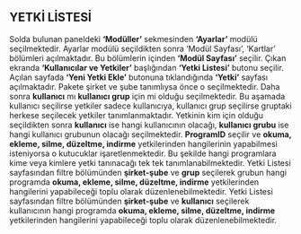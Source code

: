 
## YETKİ LİSTESİ

Solda bulunan paneldeki **‘Modüller’** sekmesinden **‘Ayarlar’** modülü seçilmektedir. Ayarlar modülü seçildikten sonra ‘Modül Sayfası’, ‘Kartlar’ bölümleri açılmaktadır. Bu bölümlerin içinden **‘Modül Sayfası’** seçilir. Çıkan ekranda **‘Kullanıcılar ve Yetkiler’** başlığından **‘Yetki Listesi’** butonu seçilir. Açılan sayfada **‘Yeni Yetki Ekle’** butonuna tıklandığında **‘Yetki’** sayfası açılmaktadır. Pakete şirket ve şube tanımlıysa önce o seçilmektedir. Daha sonra **kullanıcı** mı **kullanıcı grup** için mi olduğu seçilmektedir. Bu aşamada kullanıcı seçilirse yetkiler sadece kullanıcıya, kullanıcı grup seçilirse gruptaki herkese seçilecek yetkiler tanımlanmaktadır. Yetkinin kim için olduğu seçildikten sonra **kullanıcı** ise hangi kullanıcının olacağı, **kullanıcı grubu** ise hangi kullanıcı grubunun olacağı seçilmektedir. **ProgramID** seçilir ve **okuma, ekleme, silme, düzeltme, indirme** yetkilerinden hangilerinin yapabilmesi isteniyorsa o kutucuklar işaretlenmektedir. Bu şekilde hangi programlara kime veya kimlere yetki tanınacağı tek tek tanımlanabilmektedir. Yetki Listesi sayfasından filtre bölümünden **şirket-şube** ve **grup** seçilerek grubun hangi programda **okuma, ekleme, silme, düzeltme, indirme** yetkilerinden hangilerini yapabileceği toplu olarak düzenlenebilmektedir. Yetki Listesi sayfasından filtre bölümünden **şirket-şube** ve **kullanıcı** seçilerek kullanıcının hangi programda **okuma, ekleme, silme, düzeltme, indirme** yetkilerinden hangilerini yapabileceği toplu olarak düzenlenebilmektedir.
